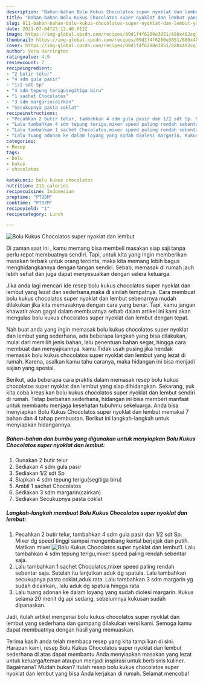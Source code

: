 ```yaml
---
description: "Bahan-bahan Bolu Kukus Chocolatos super nyoklat dan lembut yang lezat dan Mudah Dibuat"
title: "Bahan-bahan Bolu Kukus Chocolatos super nyoklat dan lembut yang lezat dan Mudah Dibuat"
slug: 811-bahan-bahan-bolu-kukus-chocolatos-super-nyoklat-dan-lembut-yang-lezat-dan-mudah-dibuat
date: 2021-07-04T23:12:46.012Z
image: https://img-global.cpcdn.com/recipes/09d1f4f6280e3851/680x482cq70/bolu-kukus-chocolatos-super-nyoklat-dan-lembut-foto-resep-utama.jpg
thumbnail: https://img-global.cpcdn.com/recipes/09d1f4f6280e3851/680x482cq70/bolu-kukus-chocolatos-super-nyoklat-dan-lembut-foto-resep-utama.jpg
cover: https://img-global.cpcdn.com/recipes/09d1f4f6280e3851/680x482cq70/bolu-kukus-chocolatos-super-nyoklat-dan-lembut-foto-resep-utama.jpg
author: Vera Harrington
ratingvalue: 4.9
reviewcount: 7
recipeingredient:
- "2 butir telur"
- "4 sdm gula pasir"
- "1/2 sdt Sp"
- "4 sdm tepung terigusegitiga biru"
- "1 sachet Chocolatos"
- "3 sdm margarincairkan"
- "Secukupnya pasta coklat"
recipeinstructions:
- "Pecahkan 2 butir telur, tambahkan 4 sdm gula pasir dan 1/2 sdt Sp. Mixer dg speed tinggi sampai mengembang kental berjejak dan putih. Matikan mixer"
- "Lalu tambahkan 4 sdm tepung terigu,mixer speed paling rendah sebentar saja."
- "Lalu tambahkan 1 sachet Chocolatos,mixer speed paling rendah sebentar saja. Setelah itu lanjutkan aduk dg spatula. Lalu tambahkan secukupnya pasta coklat,aduk rata. Lalu tambahkan 3 sdm margarin yg sudah dicairkan,, lalu aduk dg spatula hingga rata"
- "Lalu tuang adonan ke dalam loyang yang sudah diolesi margarin. Kukus selama 20 menit dg api sedang, sebelumnya kukusan sudah dipanaskan."
categories:
- Resep
tags:
- bolu
- kukus
- chocolatos

katakunci: bolu kukus chocolatos 
nutrition: 211 calories
recipecuisine: Indonesian
preptime: "PT26M"
cooktime: "PT37M"
recipeyield: "1"
recipecategory: Lunch

---
```



![Bolu Kukus Chocolatos super nyoklat dan lembut](https://img-global.cpcdn.com/recipes/09d1f4f6280e3851/680x482cq70/bolu-kukus-chocolatos-super-nyoklat-dan-lembut-foto-resep-utama.jpg)

Di zaman  saat ini , kamu memang bisa membeli masakan siap saji tanpa perlu repot membuatnya sendiri. Tapi, untuk kita yang ingin memberikan masakan terbaik untuk orang tercinta, maka kita memang lebih bagus menghidangkannya dengan tangan sendiri. Sebab, memasak di rumah jauh lebih sehat dan juga dapat menyesuaikan dengan selera keluarga.

Jika anda lagi mencari ide resep bolu kukus chocolatos super nyoklat dan lembut yang lezat dan sederhana,maka di sinilah tempatnya. Cara membuat bolu kukus chocolatos super nyoklat dan lembut  sebenarnya mudah dilakukan jika kita memasaknya dengan cara yang benar. Tapi, kamu jangan khawatir akan gagal dalam membuatnya 
sebab dalam artikel ini kami akan mengulas bolu kukus chocolatos super nyoklat dan lembut dengan tepat.  



Nah buat anda yang ingin memasak bolu kukus chocolatos super nyoklat dan lembut yang sederhana, ada beberapa langkah yang bisa dilakukan, mulai dari memilih jenis bahan, lalu penentuan bahan segar, hingga cara membuat dan menyajikannya. kamu Tidak usah pusing jika hendak memasak bolu kukus chocolatos super nyoklat dan lembut yang lezat di rumah. Karena, asalkan kamu  tahu caranya, maka hidangan ini bisa menjadi sajian yang spesial.

Berikut, ada beberapa cara praktis  dalam memasak resep bolu kukus chocolatos super nyoklat dan lembut yang siap dihidangkan. Sekarang, yuk kita coba kreasikan bolu kukus chocolatos super nyoklat dan lembut sendiri di rumah. Tetap berbahan sederhana, hidangan ini bisa memberi manfaat untuk membantu menjaga kesehatan tubuhmu sekeluarga. Anda bisa menyiapkan Bolu Kukus Chocolatos super nyoklat dan lembut memakai 7 bahan dan 4 tahap pembuatan. Berikut ini langkah-langkah untuk menyiapkan hidangannya.

<!--inarticleads1-->

##### Bahan-bahan dan bumbu yang digunakan untuk menyiapkan Bolu Kukus Chocolatos super nyoklat dan lembut:

1. Gunakan 2 butir telur
1. Sediakan 4 sdm gula pasir
1. Sediakan 1/2 sdt Sp
1. Siapkan 4 sdm tepung terigu(segitiga biru)
1. Ambil 1 sachet Chocolatos
1. Sediakan 3 sdm margarin(cairkan)
1. Sediakan Secukupnya pasta coklat




<!--inarticleads2-->

##### Langkah-langkah membuat Bolu Kukus Chocolatos super nyoklat dan lembut:

1. Pecahkan 2 butir telur, tambahkan 4 sdm gula pasir dan 1/2 sdt Sp. Mixer dg speed tinggi sampai mengembang kental berjejak dan putih. Matikan mixer
<img src="https://img-global.cpcdn.com/steps/7cab0cfa37c4a711/160x128cq70/bolu-kukus-chocolatos-super-nyoklat-dan-lembut-langkah-memasak-1-foto.jpg" alt="Bolu Kukus Chocolatos super nyoklat dan lembut">1. Lalu tambahkan 4 sdm tepung terigu,mixer speed paling rendah sebentar saja.
1. Lalu tambahkan 1 sachet Chocolatos,mixer speed paling rendah sebentar saja. Setelah itu lanjutkan aduk dg spatula. Lalu tambahkan secukupnya pasta coklat,aduk rata. Lalu tambahkan 3 sdm margarin yg sudah dicairkan,, lalu aduk dg spatula hingga rata
1. Lalu tuang adonan ke dalam loyang yang sudah diolesi margarin. Kukus selama 20 menit dg api sedang, sebelumnya kukusan sudah dipanaskan.




Jadi, itulah artikel mengenai  bolu kukus chocolatos super nyoklat dan lembut  yang sederhana dan gampang dilakukan versi kami. Semoga kamu dapat membuatnya dengan hasil yang memuaskan. 

Terima kasih anda telah membaca resep yang kita tampilkan di sini. Harapan kami, resep  Bolu Kukus Chocolatos super nyoklat dan lembut sederhana di atas dapat membantu Anda menyiapkan masakan yang lezat untuk keluarga/teman ataupun menjadi inspirasi untuk berbisnis kuliner. Bagaimana? Mudah bukan? Itulah resep bolu kukus chocolatos super nyoklat dan lembut yang bisa Anda kerjakan di rumah. Selamat mencoba!

